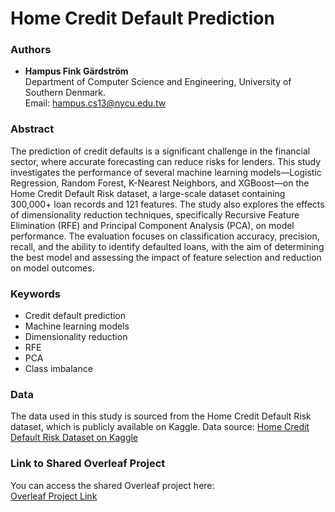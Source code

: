 # Home Credit Default Prediction

### Authors
- **Hampus Fink Gärdström**  
  Department of Computer Science and Engineering, University of Southern Denmark.  
  Email: [hampus.cs13@nycu.edu.tw](mailto:hampus.cs13@nycu.edu.tw)

### Abstract
The prediction of credit defaults is a significant challenge in the financial sector, where accurate forecasting can reduce risks for lenders. This study investigates the performance of several machine learning models—Logistic Regression, Random Forest, K-Nearest Neighbors, and XGBoost—on the Home Credit Default Risk dataset, a large-scale dataset containing 300,000+ loan records and 121 features. The study also explores the effects of dimensionality reduction techniques, specifically Recursive Feature Elimination (RFE) and Principal Component Analysis (PCA), on model performance. The evaluation focuses on classification accuracy, precision, recall, and the ability to identify defaulted loans, with the aim of determining the best model and assessing the impact of feature selection and reduction on model outcomes.

### Keywords
- Credit default prediction
- Machine learning models
- Dimensionality reduction
- RFE
- PCA
- Class imbalance

### Data
The data used in this study is sourced from the Home Credit Default Risk dataset, which is publicly available on Kaggle. 
Data source: [Home Credit Default Risk Dataset on Kaggle](https://www.kaggle.com/competitions/home-credit-default-risk)

### Link to Shared Overleaf Project
You can access the shared Overleaf project here:  
[Overleaf Project Link](https://www.overleaf.com/project/672d702f09abf87f246d9cf5)
